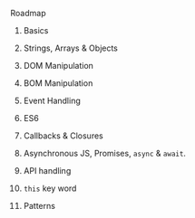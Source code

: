 Roadmap
1. Basics
2. Strings, Arrays & Objects
3. DOM Manipulation
4. BOM Manipulation
5. Event Handling

6. ES6
7. Callbacks & Closures
7. Asynchronous JS, Promises, `async` & `await`. 
8. API handling
9. `this` key word
10. Patterns
